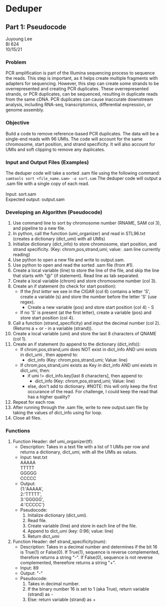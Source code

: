 
# Deduper
## Part 1: Pseudocode
Juyoung Lee\
BI 624\
10/15/21

### Problem
PCR amplification is part of the Illumina sequencing process to sequence the reads. This step is important, as it helps create multiple fragments with adapters for sequencing. However, this step can create some strands to be overrepresented and creating PCR duplicates. These overrepresented strands, or PCR duplicates, can be sequenced, resulting in duplicate reads from the same cDNA. PCR duplicates can cause inaccurate downstream analysis, including RNA-seq, transcriptomics, differential expression, or genome assembly.

### Objective
Build a code to remove reference-based PCR duplicates. The data will be a single-end reads with 96 UMIs. The code will account for the same chromosome, start position, and strand specificity. It will also account for UMIs and soft clipping to remove any duplicates.

### Input and Output Files (Examples)
The deduper code will take a sorted .sam file using the following command:
``` samtools sort <file_name.sam> -o sort.sam ```
The deduper code will output a .sam file with a single copy of each read.\
\
Input: sort.sam\
Expected output: output.sam

### Developing an Algorithm (Pseudocode)
1. Use command line to sort by chromosome number (RNAME, SAM col 3), and pipeline to a new file.
2. In python, call the function (umi_organizer) and read in STL96.txt (creates a dictionary (dict_umi) with all UMIs)
3. Initialize dictionary (dict_info) to store chromosome, start position, and strand specificity. (Key: chrom,pos,strand,umi; value: .sam line currently reading)
4. Use python to open a new file and write to output.sam.
5. Use python to open and read the sorted .sam file (from #1).
6. Create a local variable (line) to store the line of the file, and skip the line that starts with "@" (if statement). Read line as tab separated.
7. Create a local variable (chrom) and store chromosome number (col 3).
8. Create an if statement (to check for start position):
    - If the *first letter* we see in the CIGAR (col 6) contains a letter 'S', create a variable (s) and store the number before the letter 'S' (use regex).
        - Create a new variable (pos) and store start position (col 4) - S
    - If no 'S' is present (at the first letter), create a variable (pos) and store start position (col 4).
9. Call a function (strand_specificity) and input the decimal number (col 2). (Returns a + or - in a variable (strand)).
10. Create a local variable (umi) and store the last 8 characters of QNAME (col 1).
11. Create an if statement (to append to the dictionary (dict_info)):
    - If chrom,pos,strand,umi does NOT exist in dict_info AND umi exists in dict_umi , then append to:
        - dict_info (Key: chrom,pos,strand,umi; Value: line)
    - If chrom,pos,strand,umi exists as Key in dict_info AND umi exists in dict_umi, then:
        - if umi != dict_info.key[last 8 characters], then append to:
            - dict_info (Key: chrom,pos,strand,umi; Value: line)
        - else, don't add to dictionary. #NOTE: this will only keep the first occurance of the read. For challenge, I could keep the read that has a higher quality?
12. Repeat for each row.
13. After running through the .sam file, write to new output.sam file by taking the values of dict_info using for loop.
14. Close all files.


### Functions
1. Function Header: def umi_organizer(tf):
    - Description: Takes in a text file with a list of 1 UMIs per row and returns a dictionary, dict_umi, with all the UMIs as values.
    - Input: test.txt\
        AAAAA\
        TTTTT\
        GGGGG\
        CCCCC
    - Output:\
        {1:'AAAAA',\
        2:'TTTTT',\
        3:'GGGGG',\
        4:'CCCCC'}
    - Pseudocode:
        1. Initalize dictionary (dict_umi).
        2. Read file.
        3. Create variable (line) and store in each line of the file.
        4. Append to dict_umi (key: 0:96; value: line)
        5. Return dict_umi
2. Function Header: def strand_specificity(num):
    - Description: Takes in a decimal number and determines if the bit 16 is True(1) or False(0). If True(1), sequence is reverse complemented, therefore returns a string "-". If False(0), sequence is not reverse complemented, thereefore returns a string "+". 
    - Input: 89
    - Output: "-"
    - Pseudocode:
        1. Takes in decimal number.
        2. If the binary number 16 is set to 1 (aka True), return variable (strand) as -
        3. Else: return variable (strand) as +
